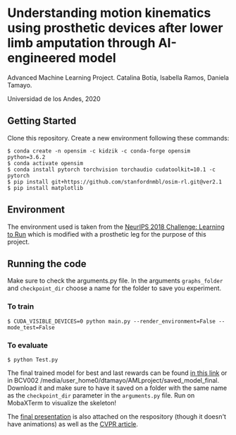 # Understanding motion kinematics using prosthetic devices after lower limb amputation through AI-engineered model
Advanced Machine Learning Project. 
Catalina Botía, Isabella Ramos, Daniela Tamayo. 

Universidad de los Andes, 2020

## Getting Started
Clone this repository.
Create a new environment following these commands: 
```
$ conda create -n opensim -c kidzik -c conda-forge opensim python=3.6.2
$ conda activate opensim
$ conda install pytorch torchvision torchaudio cudatoolkit=10.1 -c pytorch
$ pip install git+https://github.com/stanfordnmbl/osim-rl.git@ver2.1
$ pip install matplotlib
```
## Environment
The environment used is taken from the [NeurIPS 2018 Challenge: Learning to Run](https://github.com/stanfordnmbl/osim-rl) which is modified with a prosthetic leg for the purpose of this project.

## Running the code
Make sure to check the arguments.py file. In the arguments `graphs_folder` and `checkpoint_dir` choose a name for the folder to save you experiment. 
### To train
```
$ CUDA_VISIBLE_DEVICES=0 python main.py --render_environment=False --mode_test=False 
```
### To evaluate
```
$ python Test.py
```
The final trained model for best and last rewards can be found [in this link](https://drive.google.com/drive/folders/1YtAh_Zt_aVgzBeNTtUcbZae2gE5aaGsX?usp=sharing) or in BCV002 /media/user_home0/dtamayo/AMLproject/saved_model_final. Download it and make sure to have it saved on a folder with the same name as the `checkpoint_dir` parameter in the `arguments.py` file. Run on MobaXTerm to visualize the skeleton!

The [final presentation](AML_Final_Project.pdf) is also attached on the respository (though it doesn't have animations) as well as the [CVPR article](Proyecto_AMl.pdf).
